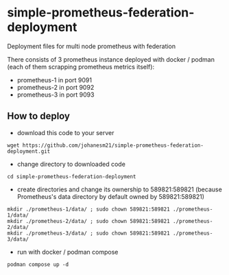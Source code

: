 # simple-prometheus-federation-deployment
Deployment files for multi node prometheus with federation

There consists of 3 prometheus instance deployed with docker / podman (each of them scrapping prometheus metrics itself):
- prometheus-1 in port 9091
- prometheus-2 in port 9092
- prometheus-3 in port 9093

## How to deploy
- download this code to your server
```shell
wget https://github.com/johanesm21/simple-prometheus-federation-deployment.git
```
- change directory to downloaded code
```shell
cd simple-prometheus-federation-deployment
```
- create directories and change its ownership to 589821:589821 (because Prometheus's data directory by default owned by 589821:589821)
```shell
mkdir ./prometheus-1/data/ ; sudo chown 589821:589821 ./prometheus-1/data/
mkdir ./prometheus-2/data/ ; sudo chown 589821:589821 ./prometheus-2/data/
mkdir ./prometheus-3/data/ ; sudo chown 589821:589821 ./prometheus-3/data/
```
- run with docker / podman compose
```shell
podman compose up -d
```
